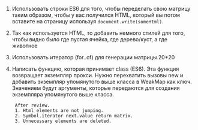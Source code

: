 1. Использовать строки ES6 для того, чтобы переделать свою матрицу таким образом, чтобы у вас получился HTML, который вы потом вставите на страницу используя `document.write(someHtml)`.
2. Так как используется HTML, то добавить немного стилей для того, чтобы видно было где пустая ячейка, где дерево/куст, а где животное
3. Использовать итератор (for..of) для генерации матрицы 20*20
4. Написать функцию, которая принимает class (ES6). Эта функция возвращает экземпляр прокси. Нужно перехватить вызовы new и добавить экземпляр упомянутого выше класса в WeakMap как ключ. Значением будут аргументы, которые передаются для создания экземпляра упомянутого выше класса.

        After review.
        1. Html elements are not jumping.
        2. Symbol.iterator next.value return matrix.
        3. Unnecessary elements are deleted.